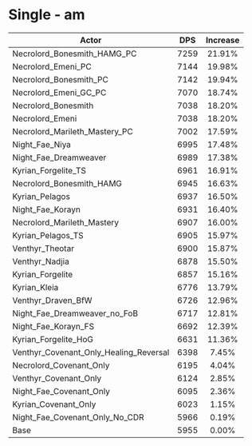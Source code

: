 # Single - am
| Actor | DPS | Increase |
|---|:---:|:---:|
|Necrolord_Bonesmith_HAMG_PC|7259|21.91%|
|Necrolord_Emeni_PC|7144|19.98%|
|Necrolord_Bonesmith_PC|7142|19.94%|
|Necrolord_Emeni_GC_PC|7070|18.74%|
|Necrolord_Bonesmith|7038|18.20%|
|Necrolord_Emeni|7038|18.20%|
|Necrolord_Marileth_Mastery_PC|7002|17.59%|
|Night_Fae_Niya|6995|17.48%|
|Night_Fae_Dreamweaver|6989|17.38%|
|Kyrian_Forgelite_TS|6961|16.91%|
|Necrolord_Bonesmith_HAMG|6945|16.63%|
|Kyrian_Pelagos|6937|16.50%|
|Night_Fae_Korayn|6931|16.40%|
|Necrolord_Marileth_Mastery|6907|16.00%|
|Kyrian_Pelagos_TS|6905|15.97%|
|Venthyr_Theotar|6900|15.87%|
|Venthyr_Nadjia|6878|15.50%|
|Kyrian_Forgelite|6857|15.16%|
|Kyrian_Kleia|6776|13.79%|
|Venthyr_Draven_BfW|6726|12.96%|
|Night_Fae_Dreamweaver_no_FoB|6717|12.81%|
|Night_Fae_Korayn_FS|6692|12.39%|
|Kyrian_Forgelite_HoG|6631|11.36%|
|Venthyr_Covenant_Only_Healing_Reversal|6398|7.45%|
|Necrolord_Covenant_Only|6195|4.04%|
|Venthyr_Covenant_Only|6124|2.85%|
|Night_Fae_Covenant_Only|6095|2.36%|
|Kyrian_Covenant_Only|6023|1.15%|
|Night_Fae_Covenant_Only_No_CDR|5966|0.19%|
|Base|5955|0.00%|
